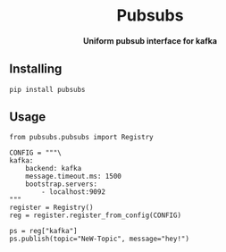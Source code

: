 <h1 align='center'>
    Pubsubs
</h1>

<h4 align='center'>
    Uniform pubsub interface for kafka
</h4>


## Installing

```
pip install pubsubs
```

## Usage

```
from pubsubs.pubsubs import Registry

CONFIG = """\
kafka:
    backend: kafka
    message.timeout.ms: 1500
    bootstrap.servers:
        - localhost:9092
"""
register = Registry()
reg = register.register_from_config(CONFIG)

ps = reg["kafka"]
ps.publish(topic="NeW-Topic", message="hey!")
```
